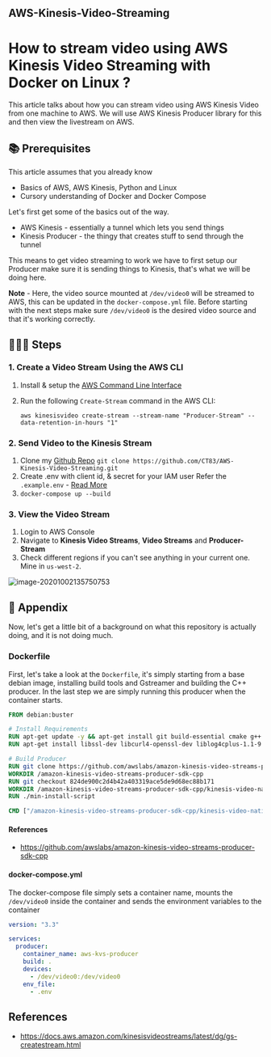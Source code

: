 ## AWS-Kinesis-Video-Streaming

# How to stream video using AWS Kinesis Video Streaming  with Docker on Linux ?

This article talks about how you can stream video using AWS Kinesis Video from one machine to AWS. We will use AWS Kinesis Producer library for this and then view the livestream on AWS.

## 📚 Prerequisites

This article assumes that you already know

* Basics of AWS, AWS Kinesis, Python and Linux
* Cursory understanding  of Docker and Docker Compose

Let's first get some of the basics out of the way.

* AWS Kinesis - essentially a tunnel which lets you send things 
* Kinesis Producer - the thingy that creates stuff to send through the tunnel

This means to get video streaming to work we have to first setup our Producer make sure it is sending things to Kinesis, that's what we will be doing here. 

**Note** - Here, the video source mounted at `/dev/video0` will be streamed to AWS, this can be updated in the `docker-compose.yml` file. Before starting with the next steps make sure `/dev/video0` is the desired video source and that it's working correctly. 

## 👷🏽‍♂️ Steps

### 1. Create a Video Stream Using the AWS CLI

1. Install & setup the [AWS Command Line Interface](https://docs.aws.amazon.com/cli/latest/userguide/) 

2. Run the following `Create-Stream` command in the AWS CLI:

   ```shell
   aws kinesisvideo create-stream --stream-name "Producer-Stream" --data-retention-in-hours "1"
   ```


### 2. Send Video to the Kinesis Stream

1. Clone my [Github Repo](https://github.com/CT83/AWS-Kinesis-Video-Streaming) `git clone https://github.com/CT83/AWS-Kinesis-Video-Streaming.git `
2. Create .env with client id, & secret for your IAM user Refer the `.example.env` - [Read More](https://docs.aws.amazon.com/kinesisvideostreams/latest/dg/gs-account.html)
3. `docker-compose up --build`

### 3. View the Video Stream

1. Login to AWS Console
2. Navigate to **Kinesis Video Streams**, **Video Streams** and **Producer-Stream**
3. Check different regions if you can't see anything in your current one. Mine in `us-west-2`.

![image-20201002135750753](D:\Code\Python\CT83-PC\AWS-Kinesis-Video-Streaming\images\image-20201002135750753.png)



## 🐛 Appendix

Now, let's get a little bit of a background on what this repository is actually doing, and it is not doing much. 

### Dockerfile

First, let's take a look at the `Dockerfile`, it's simply starting from a base debian image, installing build tools and Gstreamer and building the C++ producer. In the last step we are simply running this producer when the container starts.

```dockerfile
FROM debian:buster

# Install Requirements
RUN apt-get update -y && apt-get install git build-essential cmake g++ wget curl -y
RUN apt-get install libssl-dev libcurl4-openssl-dev liblog4cplus-1.1-9 liblog4cplus-dev libgstreamer1.0-dev libgstreamer-plugins-base1.0-dev gstreamer1.0-plugins-base-apps gstreamer1.0-plugins-bad gstreamer1.0-plugins-good gstreamer1.0-plugins-ugly gstreamer1.0-tools -y

# Build Producer
RUN git clone https://github.com/awslabs/amazon-kinesis-video-streams-producer-sdk-cpp.git
WORKDIR /amazon-kinesis-video-streams-producer-sdk-cpp
RUN git checkout 824de900c2d4b42a403319ace5de9d68ec88b171
WORKDIR /amazon-kinesis-video-streams-producer-sdk-cpp/kinesis-video-native-build
RUN ./min-install-script

CMD ["/amazon-kinesis-video-streams-producer-sdk-cpp/kinesis-video-native-build/kinesis_video_gstreamer_sample_app", "Producer-Stream","/dev/video0"]
```

#### References

* https://github.com/awslabs/amazon-kinesis-video-streams-producer-sdk-cpp

#### docker-compose.yml

The docker-compose file simply sets a container name, mounts the `/dev/video0` inside the container and sends the environment variables to the container

```yaml
version: "3.3"

services:
  producer:
    container_name: aws-kvs-producer
    build: .
    devices:
      - /dev/video0:/dev/video0
    env_file:
      - .env
```

## References

* https://docs.aws.amazon.com/kinesisvideostreams/latest/dg/gs-createstream.html